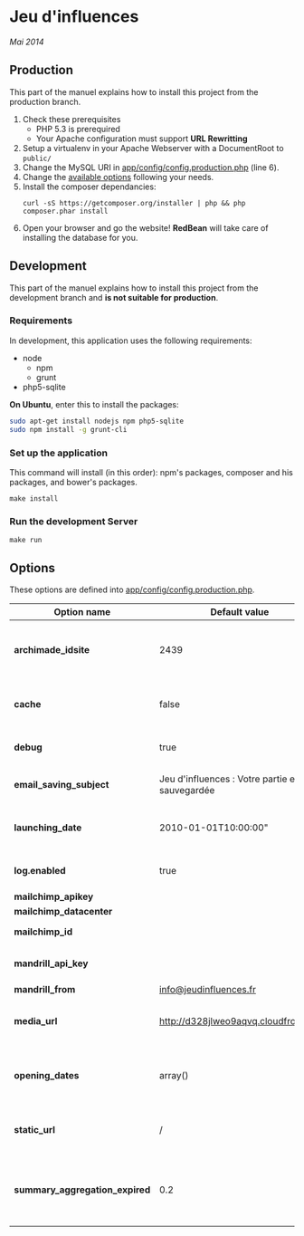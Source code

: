 Jeu d'influences
================

_Mai 2014_


## Production

This part of the manuel explains how to install this project from the production branch.

1. Check these prerequisites
	* PHP 5.3 is prerequired
	* Your Apache configuration must support **URL Rewritting**
1. Setup a virtualenv in your Apache Webserver with a DocumentRoot to `public/`
1. Change the MySQL URI in [app/config/config.production.php](app/config/config.production.php) (line 6). 
1. Change the [available options](#options) following your needs.
1. Install the composer dependancies:  
    ```
    curl -sS https://getcomposer.org/installer | php && php composer.phar install
    ```
1. Open your browser and go the website! **RedBean** will take care of installing the database for you.

## Development

This part of the manuel explains how to install this project from the development branch and **is not suitable for production**.

### Requirements

In development, this application uses the following requirements:

* node 
    * npm
    * grunt
* php5-sqlite

**On Ubuntu**, enter this to install the packages:

```bash 
sudo apt-get install nodejs npm php5-sqlite
sudo npm install -g grunt-cli
``` 

### Set up the application

This command will install (in this order): npm's packages, composer and his packages, and bower's packages.

	make install

### Run the development Server

	make run
	
## Options

These options are defined into [app/config/config.production.php](app/config/config.production.php).

| Option name                     | Default value                                   | Definition
| ------------------------------- | ----------------------------------------------- | -------------------
| **archimade_idsite**            | 2439                                            | Set here the Archimade ID to generate the metanav
| **cache**                       | false                                           | Disable or enable server side cache
| **debug**                       | true                                            | Display debug message
| **email_saving_subject**        | Jeu d'influences : Votre partie est sauvegardée | Subject of the mail to save a game
| **launching_date**              | 2010-01-01T10:00:00"                            | After this date , switch to the game home page
| **log.enabled**                 | true                                            | Disable or enable server logs
| **mailchimp_apikey**            |                                                 |
| **mailchimp_datacenter**        |                                                 |
| **mailchimp_id**                |                                                 | Mailchimp configuration
| **mandrill_api_key**            |                                                 | Configure mandrill mailler here
| **mandrill_from**               | info@jeudinfluences.fr                          |
| **media_url**                   | http://d328jlweo9aqvq.cloudfront.net            | Repository of the video sounds and large files
| **opening_dates**               | array()                                         | Opening dates of each chapter (disabled feature)
| **static_url**                  | /                                               | Assets URL (if you  want to move static files)
| **summary_aggregation_expired** | 0.2                                             | Time after which we should re-aggregate summary (in hours)


